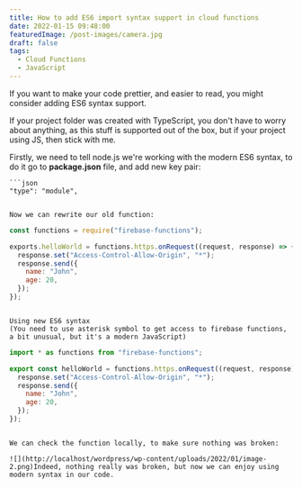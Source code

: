 ```yaml
---
title: How to add ES6 import syntax support in cloud functions
date: 2022-01-15 09:48:00
featuredImage: /post-images/camera.jpg
draft: false
tags:
  - Cloud Functions
  - JavaScript
---
```


If you want to make your code prettier, and easier to read, you might consider adding ES6 syntax support.

If your project folder was created with TypeScript, you don't have to worry about anything, as this stuff is supported out of the box, but if your project using JS, then stick with me.

Firstly, we need to tell node.js we're working with the modern ES6 syntax, to do it go to **package.json** file, and add new key pair:

````
```json
"type": "module",
````

```

Now we can rewrite our old function:

```

```javascript
const functions = require("firebase-functions");

exports.helloWorld = functions.https.onRequest((request, response) => {
  response.set("Access-Control-Allow-Origin", "*");
  response.send({
    name: "John",
    age: 20,
  });
});
```

```

Using new ES6 syntax
(You need to use asterisk symbol to get access to firebase functions, a bit unusual, but it's a modern JavaScript)

```

```javascript
import * as functions from "firebase-functions";

export const helloWorld = functions.https.onRequest((request, response) => {
  response.set("Access-Control-Allow-Origin", "*");
  response.send({
    name: "John",
    age: 20,
  });
});
```

```

We can check the function locally, to make sure nothing was broken:

![](http://localhost/wordpress/wp-content/uploads/2022/01/image-2.png)Indeed, nothing really was broken, but now we can enjoy using modern syntax in our code.
```
